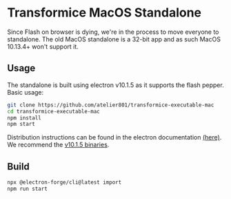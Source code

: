 # Transformice MacOS Standalone
Since Flash on browser is dying, we're in the process to move everyone to standalone. The old MacOS standalone is a 32-bit app and as such MacOS 10.13.4+ won't support it.

## Usage
The standalone is built using electron v10.1.5 as it supports the flash pepper.<br/>
Basic usage:
```bash
git clone https://github.com/atelier801/transformice-executable-mac
cd transformice-executable-mac
npm install
npm start
```
Distribution instructions can be found in the electron documentation [(here)](https://www.electronjs.org/docs/tutorial/application-distribution). We recommend the [v10.1.5 binaries](https://github.com/electron/electron/releases/tag/v10.1.5).

## Build
```bash
npx @electron-forge/cli@latest import
npm run start
```

